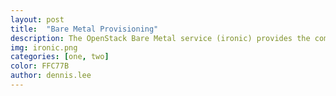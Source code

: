 ```yaml
---
layout: post
title:  "Bare Metal Provisioning"
description: The OpenStack Bare Metal service (ironic) provides the components required to provision and manage physical machines instead of virtual machines.
img: ironic.png
categories: [one, two]
color: FFC77B
author: dennis.lee
---
```

